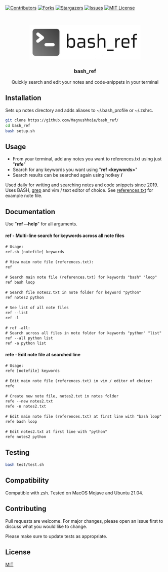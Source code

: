 <!-- PROJECT SHIELDS -->
[![Contributors][contributors-shield]][contributors-url]
[![Forks][forks-shield]][forks-url]
[![Stargazers][stars-shield]][stars-url]
[![Issues][issues-shield]][issues-url]
[![MIT License][license-shield]][license-url]

<!-- PROJECT LOGO -->
<br />
<p align="center">
  <a href="https://github.com/Magnushhoie/bash_ref">
    <img src="img/bash_ref.png" alt="Logo" width="350">
  </a>

  <h3 align="center">bash_ref</h3>

  <p align="center">
    Quickly search and edit your notes and code-snippets in your terminal
    <br />
  </p>
</p>

## Installation

Sets up notes directory and adds aliases to ~/.bash_profile or ~/.zshrc.

```bash
git clone https://github.com/Magnushhoie/bash_ref/
cd bash_ref
bash setup.sh
```

## Usage
- From your terminal, add any notes you want to references.txt using just "**refe**"
- Search for any keywords you want using "**ref \<keywords\>**"
- Search results can be searched again using hotkey **/**

Used daily for writing and searching notes and code snippets since 2019. Uses BASH, [grep](https://github.com/Magnushhoie/bash_ref/blob/master/src/functions.sh#L176) and vim / text editor of choice.
See [references.txt](references.txt) for example note file.

## Documentation

Use "**ref --help**" for all arguments.

#### ref - Multi-line search for keywords across all note files

```text
# Usage:
ref.sh [notefile] keywords

# View main note file (references.txt):
ref 

# Search main note file (references.txt) for keywords "bash" "loop"
ref bash loop

# Search file notes2.txt in note folder for keyword "python"
ref notes2 python

# See list of all note files
ref --list
ref -l

# ref -all:
# Search across all files in note folder for keywords "python" "list"
ref --all python list
ref -a python list
```

#### refe - Edit note file at searched line

```text
# Usage:
refe [notefile] keywords

# Edit main note file (references.txt) in vim / editor of choice:
refe

# Create new note file, notes2.txt in notes folder
refe --new notes2.txt
refe -n notes2.txt

# Edit main note file (references.txt) at first line with "bash loop"
refe bash loop

# Edit notes2.txt at first line with "python"
refe notes2 python
```

## Testing

```bash
bash test/test.sh
```

## Compatibility
Compatible with zsh. Tested on MacOS Mojave and Ubuntu 21.04. 

## Contributing
Pull requests are welcome. For major changes, please open an issue first to discuss what you would like to change.

Please make sure to update tests as appropriate.

## License
[MIT](https://choosealicense.com/licenses/mit/)



<!-- MARKDOWN LINKS & IMAGES -->
<!-- https://www.markdownguide.org/basic-syntax/#reference-style-links -->
[contributors-shield]: https://img.shields.io/github/contributors/Magnushhoie/bash_ref.svg?style=for-the-badge
[contributors-url]: https://github.com/Magnushhoie/bash_ref/graphs/contributors
[forks-shield]: https://img.shields.io/github/forks/Magnushhoie/bash_ref.svg?style=for-the-badge
[forks-url]: https://github.com/Magnushhoie/bash_ref/network/members
[stars-shield]: https://img.shields.io/github/stars/Magnushhoie/bash_ref.svg?style=for-the-badge
[stars-url]: https://github.com/Magnushhoie/bash_ref/stargazers
[issues-shield]: https://img.shields.io/github/issues/Magnushhoie/bash_ref.svg?style=for-the-badge
[issues-url]: https://github.com/Magnushhoie/bash_ref/issues
[license-shield]: https://img.shields.io/github/license/othneildrew/Best-README-Template.svg?style=for-the-badge
[license-url]: https://github.com/Magnushhoie/bash_ref/blob/master/LICENSE.txt
